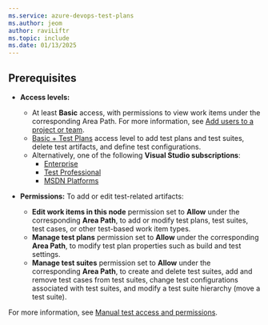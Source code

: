 ```yaml
---
ms.service: azure-devops-test-plans
ms.author: jeom
author: raviLiftr
ms.topic: include
ms.date: 01/13/2025
---
```



## Prerequisites

- **Access levels:**
  - At least **Basic** access, with permissions to view work items under the corresponding Area Path. For more information, see [Add users to a project or team](../../organizations/security/add-users-team-project.md).
  - [Basic + Test Plans](https://marketplace.visualstudio.com/items?itemName=ms.vss-testmanager-web) access level to add test plans and test suites, delete test artifacts, and define test configurations.
  - Alternatively, one of the following **Visual Studio subscriptions**:
    - [Enterprise](https://visualstudio.microsoft.com/vs/enterprise/)
    - [Test Professional](https://visualstudio.microsoft.com/vs/test-professional/)
    - [MSDN Platforms](https://visualstudio.microsoft.com/msdn-platforms/)

- **Permissions:** To add or edit test-related artifacts:
  - **Edit work items in this node** permission set to **Allow** under the corresponding **Area Path**, to add or modify test plans, test suites, test cases, or other test-based work item types.
  - **Manage test plans** permission set to **Allow** under the corresponding **Area Path**, to modify test plan properties such as build and test settings.
  - **Manage test suites** permission set to **Allow** under the corresponding **Area Path**, to create and delete test suites, add and remove test cases from test suites, change test configurations associated with test suites, and modify a test suite hierarchy (move a test suite).

For more information, see [Manual test access and permissions](../manual-test-permissions.md).
